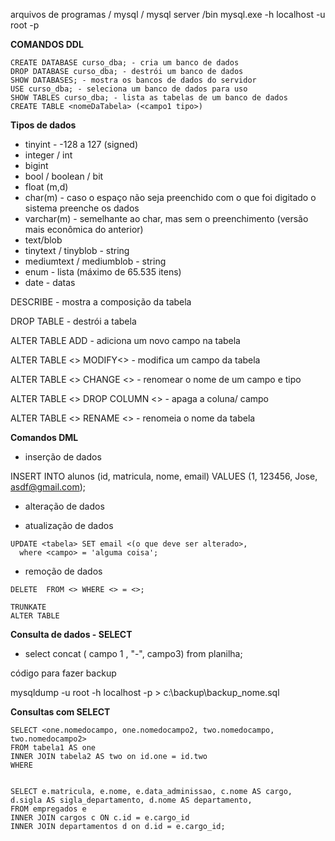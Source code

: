 arquivos de programas / mysql / mysql server /bin mysql.exe -h localhost -u root -p

**COMANDOS DDL**

```
CREATE DATABASE curso_dba; - cria um banco de dados
DROP DATABASE curso_dba; - destrói um banco de dados
SHOW DATABASES; - mostra os bancos de dados do servidor
USE curso_dba; - seleciona um banco de dados para uso
SHOW TABLES curso_dba; - lista as tabelas de um banco de dados
CREATE TABLE <nomeDaTabela> (<campo1 tipo>)
```
**Tipos de dados**

* tinyint - -128 a 127 (signed)
* integer / int
* bigint
* bool / boolean / bit
* float (m,d)
* char(m) - caso o espaço não seja preenchido com o que foi digitado o sistema preenche os dados
* varchar(m) - semelhante ao char, mas sem o preenchimento (versão mais econômica do anterior)
* text/blob
* tinytext / tinyblob - string
* mediumtext / mediumblob - string
* enum - lista (máximo de 65.535 itens)
* date - datas

DESCRIBE - mostra a composição da tabela

DROP TABLE - destrói a tabela

ALTER TABLE <nome da tabela> ADD <campo adicionar> <tipo> - adiciona um novo campo na tabela

ALTER TABLE <> MODIFY<> - modifica um campo da tabela

ALTER TABLE <> CHANGE <> - renomear o nome de um campo e tipo

ALTER TABLE <> DROP COLUMN <> - apaga a coluna/ campo

ALTER TABLE <> RENAME <> - renomeia o nome da tabela



**Comandos DML**

* inserção de dados

INSERT INTO alunos (id, matricula, nome, email) VALUES (1, 123456, Jose, asdf@gmail.com);

* alteração de dados

* atualização de dados
```
UPDATE <tabela> SET email <(o que deve ser alterado>,
  where <campo> = 'alguma coisa';
  ```
* remoção de dados

```
DELETE  FROM <> WHERE <> = <>;

```

```
TRUNKATE
ALTER TABLE 
```
**Consulta de dados - SELECT**
* select concat  ( campo 1 , "-", campo3) from planilha;

código para fazer backup

mysqldump -u root -h localhost -p <nome do dba>  > c:\backup\backup_nome.sql
  
  **Consultas com SELECT**
  
  ```
  SELECT <one.nomedocampo, one.nomedocampo2, two.nomedocampo, two.nomedocampo2>
  FROM tabela1 AS one
  INNER JOIN tabela2 AS two on id.one = id.two
  WHERE 
  
  
  SELECT e.matricula, e.nome, e.data_adminissao, c.nome AS cargo, d.sigla AS sigla_departamento, d.nome AS departamento, 
  FROM empregados e
  INNER JOIN cargos c ON c.id = e.cargo_id
  INNER JOIN departamentos d on d.id = e.cargo_id;
  
```
